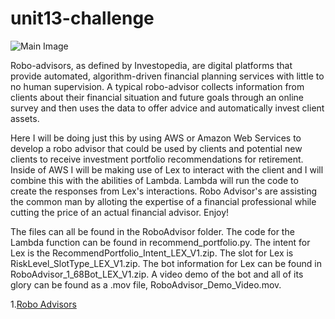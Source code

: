 # unit13-challenge
![Main Image](https://investorjunkie.com/wp-content/uploads/2017/06/investorjunkie-robo-advisors-1.jpg.webp)

Robo-advisors, as defined by Investopedia, are digital platforms that provide automated, algorithm-driven financial planning services with little to no human supervision. A typical robo-advisor collects information from clients about their financial situation and future goals through an online survey and then uses the data to offer advice and automatically invest client assets. 

Here I will be doing just this by using AWS or Amazon Web Services to develop a robo advisor that could be used by clients and potential new clients to receive investment portfolio recommendations for retirement. Inside of AWS I will be making use of Lex to interact with the client and I will combine this with the abilities of Lambda. Lambda will run the code to create the responses from Lex's interactions. Robo Advisor's are assisting the common man by alloting the expertise of a financial professional while cutting the price of an actual financial advisor. Enjoy!

The files can all be found in the RoboAdvisor folder. The code for the Lambda function can be found in recommend_portfolio.py. The intent for Lex is the RecommendPortfolio_Intent_LEX_V1.zip. The slot for Lex is RiskLevel_SlotType_LEX_V1.zip. The bot information for Lex can be found in RoboAdvisor_1_68Bot_LEX_V1.zip. A video demo of the bot and all of its glory can be found as a .mov file, RoboAdvisor_Demo_Video.mov.
 
 1.[Robo Advisors](https://www.investopedia.com/terms/r/roboadvisor-roboadviser.asp)
 
